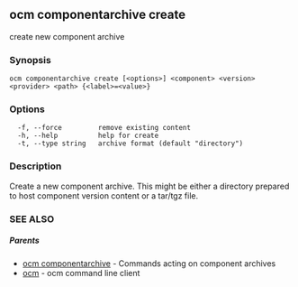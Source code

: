 ## ocm componentarchive create

create new component archive

### Synopsis

```
ocm componentarchive create [<options>] <component> <version> <provider> <path> {<label>=<value>}
```

### Options

```
  -f, --force         remove existing content
  -h, --help          help for create
  -t, --type string   archive format (default "directory")
```

### Description


Create a new component archive. This might be either a directory prepared
to host component version content or a tar/tgz file.


### SEE ALSO

##### Parents

* [ocm componentarchive](ocm_componentarchive.md)	 - Commands acting on component archives
* [ocm](ocm.md)	 - ocm command line client

